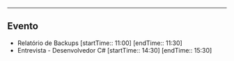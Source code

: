 
---

## Evento
-  Relatório de Backups [startTime:: 11:00]  [endTime:: 11:30]
-  Entrevista - Desenvolvedor C# [startTime:: 14:30]  [endTime:: 15:30]



 

